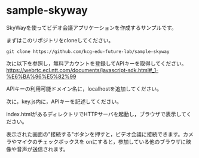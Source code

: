 # sample-skyway

SkyWayを使ってビデオ会議アプリケーションを作成するサンプルです。

まずはこのリポジトリをcloneしてください。
```
git clone https://github.com/kcg-edu-future-lab/sample-skyway
```

次に以下を参照し，無料アカウントを登録してAPIキーを取得してください。
https://webrtc.ecl.ntt.com/documents/javascript-sdk.html#_1-%E6%BA%96%E5%82%99

APIキーの利用可能ドメイン名に，localhostを追加してください。

次に，key.js内に，APIキーを記述してください。

index.htmlがあるディレクトリでHTTPサーバを起動し，ブラウザで表示してください。

表示された画面の"接続する"ボタンを押すと，ビデオ会議に接続できます。カメラやマイクのチェックボックスを
onにすると，参加している他のブラウザに映像や音声が送信されます。


